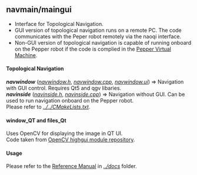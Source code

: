 ## navmain/maingui

* Interface for Topological Navigation.  
* GUI version of topological navigation runs on a remote PC. The code communicates with the Peper robot remotely via the naoqi interface.  
* Non-GUI version of topological navigation is capable of running onboard on the Pepper robot if the code is complied in the [Pepper Virtual Machine](https://bitbucket.org/pepper_qut/virtual-machine.git).

#### Topological Navigation 

***navwindow*** ([*navwindow.h*](https://github.com/suuman/pepper_navigation/blob/main/navmain/maingui/mainwindow.h), *[navwindow.cpp](https://github.com/suuman/pepper_navigation/blob/main/navmain/maingui/navwindow.cpp)*, [*navwindow.ui*](https://github.com/suuman/pepper_navigation/blob/main/navmain/maingui/navwindow.ui)) => Navigation with GUI control. Requires Qt5 and qgv libaries.  
***navinside*** ([*navinside.h*](https://github.com/suuman/pepper_navigation/blob/main/navmain/maingui/navinside.h), [*navinside.cpp*](https://github.com/suuman/pepper_navigation/blob/main/navmain/maingui/navinside.cpp)) => Navigation without GUI. Can be used to run navigation onboard on the Pepper robot.  
Please refer to [*../../CMakeLists.txt*](https://github.com/suuman/pepper_navigation/blob/main/CMakeLists.txt).

#### window_QT and files_Qt
Uses OpenCV for displaying the image in QT UI.  
Code taken from [OpenCV highgui module repository](https://github.com/opencv/opencv/tree/master/modules/highgui/src).

#### Usage
Please refer to the [Reference Manual](https://github.com/suuman/pepper_navigation/tree/main/docs/Pepper_Navigation_Reference_Manual.pdf) in [*../docs*](https://github.com/suuman/pepper_navigation/tree/main/docs) folder.